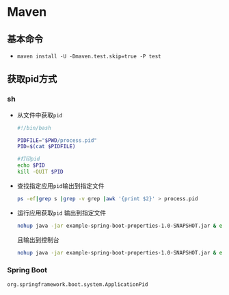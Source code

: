 # Maven

## 基本命令

* `maven install -U -Dmaven.test.skip=true -P test`



## 获取pid方式

### sh

* 从文件中获取`pid` 

  ```sh
  #!/bin/bash
  
  PIDFILE="$PWD/process.pid"
  PID=$(cat $PIDFILE)
  
  #打印pid
  echo $PID
  kill -QUIT $PID
  ```

* 查找指定应用`pid`输出到指定文件

  ```sh
  ps -ef|grep s |grep -v grep |awk '{print $2}' > process.pid
  ```

* 运行应用获取`pid` 输出到指定文件

  ```sh
  nohup java -jar example-spring-boot-properties-1.0-SNAPSHOT.jar & echo $! > pid.pid
  ```

  且输出到控制台

  ```sh
  nohup java -jar example-spring-boot-properties-1.0-SNAPSHOT.jar & echo $! |tee pid.pid
  ```



### Spring Boot

`org.springframework.boot.system.ApplicationPid`